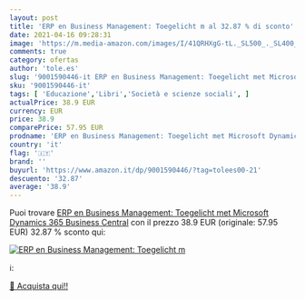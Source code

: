 ```yaml
---
layout: post
title: 'ERP en Business Management: Toegelicht m al 32.87 % di sconto'
date: 2021-04-16 09:28:31
image: 'https://m.media-amazon.com/images/I/41QRHXgG-tL._SL500_._SL400_.jpg'
comments: true
category: ofertas
author: 'tole.es'
slug: '9001590446-it ERP en Business Management: Toegelicht met Microsoft...'
sku: '9001590446-it'
tags: [ 'Educazione','Libri','Società e scienze sociali', ]
actualPrice: 38.9 EUR
currency: EUR
price: 38.9
comparePrice: 57.95 EUR
prodname: 'ERP en Business Management: Toegelicht met Microsoft Dynamics 365 Business Central'
country: 'it'
flag: '🇮🇹'
brand: ''
buyurl: 'https://www.amazon.it/dp/9001590446/?tag=tolees00-21'
descuento: '32.87'
average: '38.9'
---
```


Puoi trovare [ERP en Business Management: Toegelicht met Microsoft Dynamics 365 Business Central](https://www.amazon.it/dp/9001590446/?tag=tolees00-21) con il prezzo 38.9 EUR (originale: 57.95 EUR) 32.87 % sconto qui:

[![ERP en Business Management: Toegelicht m](https://m.media-amazon.com/images/I/41QRHXgG-tL._SL500_._SL400_.jpg)](https://www.amazon.it/dp/9001590446/?tag=tolees00-21)

ℹ️:


[🛒 Acquista qui!!](https://www.amazon.it/dp/9001590446/?tag=tolees00-21)
